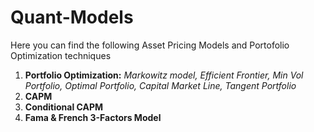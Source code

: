 # Quant-Models
Here you can find the following Asset Pricing Models and Portofolio Optimization techniques

1) **Portfolio Optimization:** *Markowitz model, Efficient Frontier,  Min Vol Portfolio, Optimal Portfolio, Capital Market Line, Tangent Portfolio*
2) **CAPM**
3) **Conditional CAPM**
4) **Fama & French 3-Factors Model**

